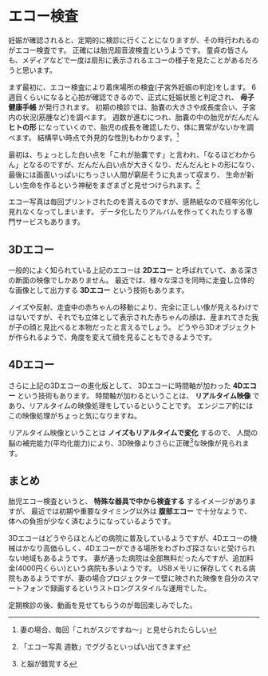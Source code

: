 # エコー検査

妊娠が確認されると、定期的に検診に行くことになりますが、その時行われるのがエコー検査です。
正確には胎児超音波検査というようです。
童貞の皆さんも、メディアなどで一度は扇形に表示されるエコーの様子を見たことがあるだろうと思います。

まず最初に、エコー検査により着床場所の検査(子宮外妊娠の判定)をします。
6週目くらいになると心拍が確認できるので、正式に妊娠状態と判定され、 **母子健康手帳** が発行されます。
初期の検診では、胎嚢の大きさや成長度合い、子宮内の状況(筋腫など)を調べます。
週数が進むにつれ、胎嚢の中の胎児がだんだん **ヒトの形** になっていくので、胎児の成長を確認したり、体に異常がないかを調べます。
結構早い時点で外見的な性別もわかります。[^1]

最初は、ちょっとした白い点を「これが胎嚢です」と言われ、「なるほどわからん」となるのですが、だんだん白い点が大きくなり、だんだんヒトの形になり、
最後には画面いっぱいにちっさい人間が窮屈そうに丸まって収まり、
生命が新しい生命を作るという神秘をまざまざと見せつけられます。[^2]

エコー写真は毎回プリントされたのを貰えるのですが、感熱紙なので経年劣化し見れなくなってしまいます。
データ化したりアルバムを作ってくれたりする専門サービスもあります。

[^1]: 妻の場合、毎回「これがスジですね〜」と見せられたらしい
[^2]: 「エコー写真 週数」でググるといっぱい出てきます

## 3Dエコー

一般的によく知られている上記のエコーは **2Dエコー** と呼ばれていて、ある深さの断面の映像でしかありません。
最近では、様々な深さを同時に走査し立体的な画像として出力する **3Dエコー** という技術もあります。

ノイズや反射、走査中の赤ちゃんの移動により、完全に正しい像が見えるわけではないですが、それでも立体として表示された赤ちゃんの顔は、産まれてきた我が子の顔と見比べると本物だったと言えるでしょう。
どうやら3Dオブジェクトが作られるようで、角度を変えて顔を見ることもできるようです。

## 4Dエコー

さらに上記の3Dエコーの進化版として、 3Dエコーに時間軸が加わった **4Dエコー** という技術もあります。
時間軸が加わるということは、 **リアルタイム映像** であり、リアルタイムの映像処理をしているということです。
エンジニア的にはこの映像処理がちょっと気になりますね。

リアルタイム映像ということは **ノイズもリアルタイムで変化** するので、
人間の脳の補完能力(平均化能力)により、3D映像よりさらに正確[^3]な映像が見られます。

[^3]: と脳が錯覚する

## まとめ

胎児エコー検査というと、 **特殊な器具で中から検査する** するイメージがありますが、
最近では初期や重要なタイミング以外は **腹部エコー** で十分なようで、
体への負担が少なく済むようになっているようです。

3Dエコーはどうやらほとんどの病院に普及しているようですが、4Dエコーの機械はかなり高価らしく、4Dエコーができる場所をわざわざ探さないと受けられない地域もあるようです。
妻が通った病院は全部無料だったんですが、追加料金(4000円くらい)という病院も多いようです。
USBメモリに保存してくれる病院もあるようですが、妻の場合プロジェクターで壁に映された映像を自分のスマートフォンで録画するというストロングスタイルな運用でした。

定期検診の後、動画を見せてもらうのが毎回楽しみでした。
